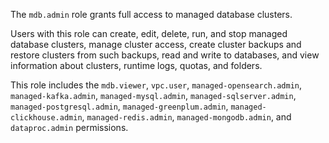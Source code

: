 The `mdb.admin` role grants full access to managed database clusters.

Users with this role can create, edit, delete, run, and stop managed database clusters, manage cluster access, create cluster backups and restore clusters from such backups, read and write to databases, and view information about clusters, runtime logs, quotas, and folders.

This role includes the `mdb.viewer`, `vpc.user`, `managed-opensearch.admin`, `managed-kafka.admin`, `managed-mysql.admin`, `managed-sqlserver.admin`, `managed-postgresql.admin`, `managed-greenplum.admin`, `managed-clickhouse.admin`, `managed-redis.admin`, `managed-mongodb.admin`, and `dataproc.admin` permissions.